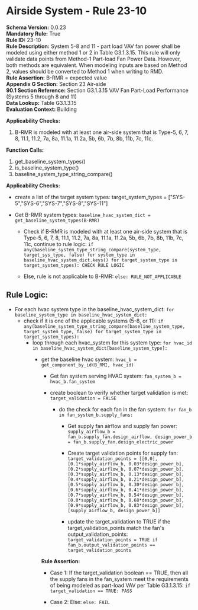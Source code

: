 
# Airside System - Rule 23-10  

**Schema Version:** 0.0.23  
**Mandatory Rule:** True  
**Rule ID:** 23-10  
**Rule Description:** System 5-8 and 11 - part load VAV fan power shall be modeled using either method 1 or 2 in Table G3.1.3.15. This rule will only validate data points from Method-1 Part-load Fan Power Data. However, both methods are equivalent. When modeling inputs are based on Method 2, values should be converted to Method 1 when writing to RMD.  
**Rule Assertion:** B-RMR = expected value  
**Appendix G Section:** Section 23 Air-side  
**90.1 Section Reference:** Section G3.1.3.15 VAV Fan Part-Load Performance (Systems 5 through 8 and 11)  
**Data Lookup:** Table G3.1.3.15  
**Evaluation Context:** Building  

**Applicability Checks:**  

1. B-RMR is modeled with at least one air-side system that is Type-5, 6, 7, 8, 11.1, 11.2, 7a, 8a, 11.1a, 11.2a, 5b, 6b, 7b, 8b, 11b, 7c, 11c.  

**Function Calls:**  

1. get_baseline_system_types()  
2. is_baseline_system_type()
3. baseline_system_type_string_compare()

**Applicability Checks:**  
- create a list of the target system types: target_system_types = ["SYS-5","SYS-6","SYS-7","SYS-8","SYS-11"]
- Get B-RMR system types: `baseline_hvac_system_dict = get_baseline_system_types(B-RMR)`

  - Check if B-RMR is modeled with at least one air-side system that is Type-5, 6, 7, 8, 11.1, 11.2, 7a, 8a, 11.1a, 11.2a, 5b, 6b, 7b, 8b, 11b, 7c, 11c, continue to rule logic: `if any(baseline_system_type_string_compare(system_type, target_sys_type, false) for system_type in baseline_hvac_system_dict.keys() for target_system_type in target_system_types): CHECK RULE LOGIC`

  - Else, rule is not applicable to B-RMR: `else: RULE_NOT_APPLICABLE`

## Rule Logic:  

- For each hvac system type in the baseline_hvac_system_dict: `for baseline_system_type in baseline_hvac_system_dict:`
  - check if it is one of the applicable systems (5-8, or 11): `if any(baseline_system_type_string_compare(baseline_system_type, target_system_type, false) for target_system_type in target_system_types):`
    - loop through each hvac_system for this system type: `for hvac_id in baseline_hvac_system_dict[baseline_system_type]:`
      - get the baseline hvac system: `hvac_b = get_component_by_id(B_RMI, hvac_id)`
        - Get fan system serving HVAC system: `fan_system_b = hvac_b.fan_system`
	  
	    - create boolean to verify whether target validation is met: `target_validation = FALSE`
	  
	      - do the check for each fan in the fan system: `for fan_b in fan_system_b.supply_fans:`

            - Get supply fan airflow and supply fan power: `supply_airflow_b = fan_b.supply_fan.design_airflow, design_power_b = fan_b.supply_fan.design_electric_power`

            - Create target validation points for supply fan: `target_validation_points = [[0,0], [0.1*supply_airflow_b, 0.03*design_power_b], [0.2*supply_airflow_b, 0.07*design_power_b], [0.3*supply_airflow_b, 0.13*design_power_b], [0.4*supply_airflow_b, 0.21*design_power_b], [0.5*supply_airflow_b, 0.30*design_power_b], [0.6*supply_airflow_b, 0.41*design_power_b], [0.7*supply_airflow_b, 0.54*design_power_b], [0.8*supply_airflow_b, 0.68*design_power_b], [0.9*supply_airflow_b, 0.83*design_power_b], [supply_airflow_b, design_power_b]]`
			
			- update the target_validation to TRUE if the target_validation_points match the fan's output_validation_points: `target_validation_points = TRUE if fan_b.output_validation_points == target_validation_points`

        **Rule Assertion:**
        - Case 1: If the target_validation boolean == TRUE, then all the supply fans in the fan_system meet the requirements of being modeled as part-load VAV per Table G3.1.3.15: `if target_validation == TRUE: PASS`

        - Case 2: Else: `else: FAIL`
